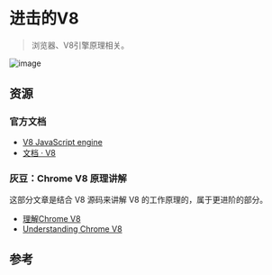 # 进击的V8

> 浏览器、V8引擎原理相关。

![image](https://cdn.staticaly.com/gh/jonsam-ng/image-hosting@master/2022/image.4zfqwnh65tc0.webp)

## 资源

### 官方文档

- [V8 JavaScript engine](https://v8.dev/)
- [文档 · V8](https://v8.js.cn/docs/)

### 灰豆：Chrome V8 原理讲解

这部分文章是结合 V8 源码来讲解 V8 的工作原理的，属于更进阶的部分。

- [理解Chrome V8](https://www.anquanke.com/member.html?memberId=161290)
- [Understanding Chrome V8](https://hackernoon.com/u/huidou)

## 参考
